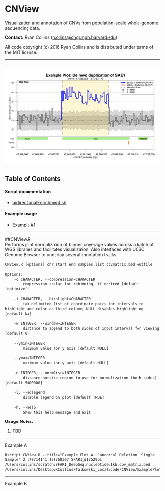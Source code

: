 # CNView
Visualization and annotation of CNVs from population-scale whole-genome sequencing data.

**Contact:** Ryan Collins (rcollins@chgr.mgh.harvard.edu)

All code copyright (c) 2016 Ryan Collins and is distributed under terms of the MIT license.  

---  
![Example CNView plot of a de novo 51kb duplication of SAE1 in an autism proband](/ExamplePlotA.CNView.jpg?raw=true "Example CNView plot of a de novo 51kb duplication of SAE1 in an autism proband")
---  
## Table of Contents  
#### Script documentation  
- [bidirectionalEnrichment.sh](https://github.com/RCollins13/CNView#cnviewr)  
  
#### Example usage  
- [Example #1](https://github.com/RCollins13/CNView#example1)  
---  

##CNView.R  
Performs joint normalization of binned coverage values across a batch of WGS libraries and facilitates visualization. Also interfaces with UCSC Genome Browser to underlay several annotation tracks.  

```
CNView.R [options] chr start end samples.list covmatrix.bed outfile

Options:
	-c CHARACTER, --compression=CHARACTER
		compression scalar for rebinning, if desired [default 'optimize']

	-i CHARACTER, --highlight=CHARACTER
		tab-delimited list of coordinate pairs for intervals to highlight and color as third column; NULL disables highlighting [default NA]

	-w INTEGER, --window=INTEGER
		distance to append to both sides of input interval for viewing [default 0]

	--ymin=INTEGER
		minimum value for y axis [default NULL]

	--ymax=INTEGER
		maximum value for y axis [default NULL]

	-n INTEGER, --normDist=INTEGER
		distance outside region to use for normalization (both sides) [default 5000000]

	-l, --nolegend
		disable legend on plot [default TRUE]

	-h, --help
		Show this help message and exit
``` 
**Usage Notes:**  
1.  TBD
--- 
Example A  
```
Rscript CNView.R --title="Example Plot A: Canonical Deletion, Single Sample" 2 178714141 178760307 SFARI_d12529p1 /Users/collins/scratch/SFARI_DeepSeq.nucleotide.1kb.cov_matrix.bed /Users/collins/Desktop/RCollins/Talkowski_Local/code/CNView/ExamplePlots/CNView.ExamplePlotA.pdf
```
---  
Example B

